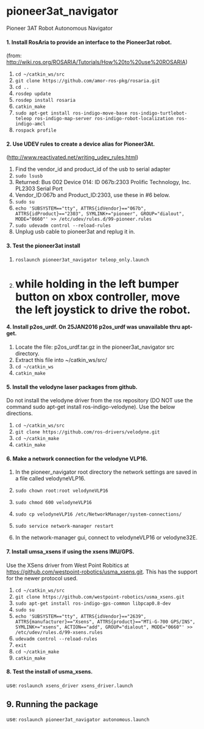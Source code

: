 # pioneer3at_navigator
Pioneer 3AT Robot Autonomous Navigator

#### 1. Install RosAria to provide an interface to the Pioneer3at robot. 
(from: http://wiki.ros.org/ROSARIA/Tutorials/How%20to%20use%20ROSARIA)

1. `cd ~/catkin_ws/src`
2. `git clone https://github.com/amor-ros-pkg/rosaria.git`
3. `cd ..`
4. `rosdep update`
5. `rosdep install rosaria`
6. `catkin_make`
7. `sudo apt-get install ros-indigo-move-base ros-indigo-turtlebot-teleop ros-indigo-map-server ros-indigo-robot-localization ros-indigo-amcl`
8. `rospack profile`

#### 2. Use UDEV rules to create a device alias for Pioneer3At. 
(http://www.reactivated.net/writing_udev_rules.html)

1. Find the vendor_id and product_id of the usb to serial adapter
2. `sudo lsusb`
3. Returned: Bus 002 Device 014: ID 067b:2303 Prolific Technology, Inc. PL2303 Serial Port
4. Vendor_ID:067b and Product_ID:2303, use these in #6 below.
5. `sudo su`
6. `echo 'SUBSYSTEM=="tty", ATTRS{idVendor}=="067b", ATTRS{idProduct}=="2303", SYMLINK+="pioneer", GROUP="dialout", MODE="0660"' >> /etc/udev/rules.d/99-pioneer.rules`
7. `sudo udevadm control --reload-rules`
8. Unplug usb cable to pioneer3at and replug it in.

#### 3. Test the pioneer3at install
1. `roslaunch pioneer3at_navigator teleop_only.launch`
2. # while holding in the left bumper button on xbox controller, move the left joystick to drive the robot.

#### 4. Install p2os_urdf. On 25JAN2016 p2os_urdf was unavailable thru apt-get.
1. Locate the file: p2os_urdf.tar.gz in the pioneer3at_navigator src directory.
2. Extract this file into ~/catkin_ws/src/
3. `cd ~/catkin_ws`
4. `catkin_make `

#### 5. Install the velodyne laser packages from github.
Do not install the velodyne driver from the ros repository (DO NOT use the command sudo apt-get install ros-indigo-velodyne). Use the below directions.

1. `cd ~/catkin_ws/src`
2. `git clone https://github.com/ros-drivers/velodyne.git`
3. `cd ~/catkin_make`
4. `catkin_make`

#### 6. Make a network connection for the velodyne VLP16.
1. In the pioneer_navigator root directory the network settings are saved in a file called velodyneVLP16.

2. `sudo chown root:root velodyneVLP16`
3. `sudo chmod 600 velodyneVLP16`
4. `sudo cp velodyneVLP16 /etc/NetworkManager/system-connections/`
5. `sudo service network-manager restart`
6. In the network-manager gui, connect to velodyneVLP16 or velodyne32E.

#### 7. Install umsa_xsens if using the xsens IMU/GPS. 
Use the XSens driver from West Point Robitics at https://github.com/westpoint-robotics/usma_xsens.git. This has the support for the newer protocol used.

1. `cd ~/catkin_ws/src`
2. `git clone https://github.com/westpoint-robotics/usma_xsens.git`
3. `sudo apt-get install ros-indigo-gps-common libpcap0.8-dev`
4. `sudo su`
5. `echo 'SUBSYSTEM=="tty", ATTRS{idVendor}=="2639", ATTRS{manufacturer}=="Xsens", ATTRS{product}=="MTi-G-700 GPS/INS", SYMLINK+="xsens", ACTION=="add", GROUP="dialout", MODE="0660"' >> /etc/udev/rules.d/99-xsens.rules`
6. `udevadm control --reload-rules`
7. `exit`
8. `cd ~/catkin_make`
9. `catkin_make`

#### 8. Test the install of usma_xsens.
use: `roslaunch xsens_driver xsens_driver.launch` 

## 9. Running the package
use: `roslaunch pioneer3at_navigator autonomous.launch` 
